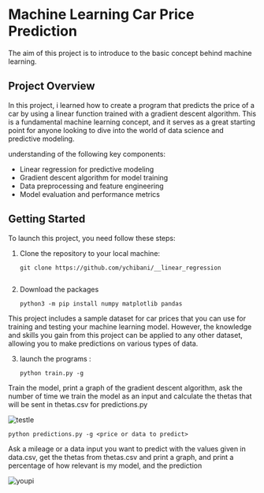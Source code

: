 # Machine Learning Car Price Prediction

The aim of this project is to introduce to the basic concept behind machine learning.

## Project Overview

In this project, i learned how to create a program that predicts the price of a car by using a linear function trained with a gradient descent algorithm. This is a fundamental machine learning concept, and it serves as a great starting point for anyone looking to dive into the world of data science and predictive modeling.

understanding of the following key components:
- Linear regression for predictive modeling
- Gradient descent algorithm for model training
- Data preprocessing and feature engineering
- Model evaluation and performance metrics

## Getting Started

To launch this project, you need follow these steps:

1. Clone the repository to your local machine:

   ```shell
   git clone https://github.com/ychibani/__linear_regression
  
2. Download the packages
   
   ```shell
   python3 -m pip install numpy matplotlib pandas
   
This project includes a sample dataset for car prices that you can use for training and testing your machine learning model. However, the knowledge and skills you gain from this project can be applied to any other dataset, allowing you to make predictions on various types of data.

3. launch the programs :

   ```shell
   python train.py -g
   ```
Train the model, print a graph of the gradient descent algorithm, ask the number of time we train the model as an input and calculate the thetas that will be sent in thetas.csv for predictions.py

![testle](https://github.com/ychibani42/__linear_regression/assets/55283897/7f8e6fad-081a-4912-9a09-986c3072f927)

   ```shell
   python predictions.py -g <price or data to predict>
   ```
Ask a mileage or a data input you want to predict with the values given in data.csv, get the thetas from thetas.csv and print a graph, and print a percentage of how relevant is my model, and the prediction

![youpi](https://github.com/ychibani42/__linear_regression/assets/55283897/3fd5ed06-9f44-4bd1-9d60-de690616b527)

   
